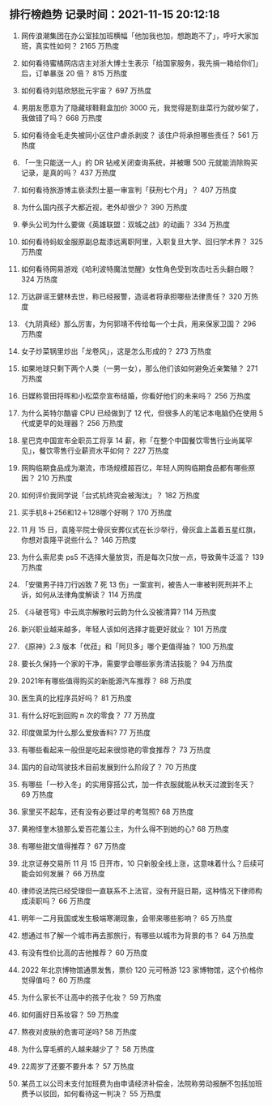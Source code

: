 
## 排行榜趋势 记录时间：2021-11-15 20:12:18
  
  1. 网传浪潮集团在办公室挂加班横幅「他加我也加，想跑跑不了」，呼吁大家加班，真实性如何？ 2165 万热度
    
  2. 如何看待蜜橘网店店主对浙大博士生表示「给国家服务，我先捐一箱给你们」后，订单暴涨 20 倍？ 815 万热度
    
  3. 如何看待刘慈欣怒批元宇宙？ 697 万热度
    
  4. 男朋友愿意为了隐藏球鞋鞋盒加价 3000 元，我觉得是割韭菜行为就吵架了，我做错了吗？ 668 万热度
    
  5. 如何看待金毛走失被同小区住户虐杀剥皮？ 该住户将承担哪些责任？ 561 万热度
    
  6. 「一生只能送一人」的 DR 钻戒关闭查询系统，并被曝 500 元就能消除购买记录，是真的吗？ 437 万热度
    
  7. 如何看待旅游博主亵渎烈士墓一审宣判「获刑七个月」？ 407 万热度
    
  8. 为什么国内孩子大都近视，老外却很少？ 390 万热度
    
  9. 拳头公司为什么要做《英雄联盟：双城之战》的动画？ 334 万热度
    
  10. 如何看待蚂蚁金服原副总裁漆远离职阿里，入职复旦大学、回归学术界？ 325 万热度
    
  11. 如何看待网易游戏《哈利波特魔法觉醒》女性角色受到攻击吐舌头翻白眼？ 324 万热度
    
  12. 万达辟谣王健林去世，称已经报警，造谣者将承担哪些法律责任？ 320 万热度
    
  13. 《九阴真经》那么厉害，为何郭靖不传给每一个士兵，用来保家卫国？ 296 万热度
    
  14. 女子炒菜锅里炒出「龙卷风」，这是怎么形成的？ 273 万热度
    
  15. 如果地球只剩下两个人类（一男一女），那么他们该如何避免近亲繁殖？ 271 万热度
    
  16. 日媒称菅田将晖和小松菜奈宣布结婚，你看好他们的未来吗？ 256 万热度
    
  17. 为什么英特尔酷睿 CPU 已经做到了 12 代，但很多人的笔记本电脑仍在使用 5 代或更早的处理器？ 256 万热度
    
  18. 星巴克中国宣布全职员工将享 14 薪，称「在整个中国餐饮零售行业尚属罕见」，餐饮零售行业薪资水平如何？ 227 万热度
    
  19. 网购临期食品成为潮流，市场规模超百亿，年轻人网购临期食品都有哪些原因？ 210 万热度
    
  20. 如何评价我同学说「台式机终究会被淘汰」？ 182 万热度
    
  21. 买手机8＋256和12＋128哪个好啊？ 170 万热度
    
  22. 11 月 15 日，袁隆平院士骨灰安葬仪式在长沙举行，骨灰盒上盖着五星红旗，你想对袁隆平说些什么？ 146 万热度
    
  23. 为什么索尼卖 ps5 不选择大量放货，而是每次只放一点，导致黄牛泛滥？ 139 万热度
    
  24. 「安徽男子持刀行凶致 7 死 13 伤」一案宣判，被告人一审被判死刑并不上诉，如何从法律角度解读？ 114 万热度
    
  25. 《斗破苍穹》中云岚宗解散时云韵为什么没被清算? 114 万热度
    
  26. 新兴职业越来越多，年轻人该如何选择才能更好就业？ 101 万热度
    
  27. 《原神》2.3 版本「优菈」和「阿贝多」哪个更值得抽？ 100 万热度
    
  28. 要长久保持一个家的干净，需要学会哪些家务清洁技能？ 94 万热度
    
  29. 2021年有哪些值得购买的新能源汽车推荐？ 88 万热度
    
  30. 医生真的比程序员好吗？ 81 万热度
    
  31. 有什么好吃到回购 n 次的零食？ 77 万热度
    
  32. 印度做菜为什么那么爱放香料? 77 万热度
    
  33. 有哪些看起来一般但是吃起来很惊艳的零食推荐？ 73 万热度
    
  34. 国内的自动驾驶技术目前发展到什么阶段了？ 70 万热度
    
  35. 有哪些「一秒入冬」的实用穿搭公式，加一件衣服就能从秋天过渡到冬天？ 69 万热度
    
  36. 家里买不起车，还有没有必要过早的考驾照? 68 万热度
    
  37. 黄袍怪奎木狼那么爱百花羞公主，为什么得不到她的心? 68 万热度
    
  38. 有哪些甜文值得推荐？ 67 万热度
    
  39. 北京证券交易所 11 月 15 日开市，10 只新股全线上涨，这意味着什么？后续可能会如何发展？ 66 万热度
    
  40. 律师说法院已经受理但一直联系不上法官，没有开庭日期，这种情况下律师构成渎职吗？ 66 万热度
    
  41. 明年一二月我国或发生极端寒潮现象，会带来哪些影响？ 65 万热度
    
  42. 想通过书了解一个城市再去那旅行，有哪些以城市为背景的书？ 64 万热度
    
  43. 有没有性价比高的吉他推荐？ 60 万热度
    
  44. 2022 年北京博物馆通票发售，票价 120 元可畅游 123 家博物馆，这个价格你觉得值吗？ 60 万热度
    
  45. 为什么家长不让高中的孩子化妆？ 59 万热度
    
  46. 如何画好日系妆容？ 59 万热度
    
  47. 熬夜对皮肤的危害可逆吗? 58 万热度
    
  48. 为什么穿毛裤的人越来越少了？ 58 万热度
    
  49. 22周岁了还要不要升本？ 57 万热度
    
  50. 某员工以公司未支付加班费为由申请经济补偿金，法院称劳动报酬不包括加班费予以驳回，如何看待这一判决？ 55 万热度
    